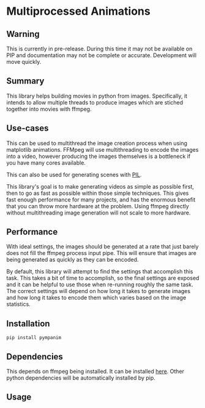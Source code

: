 # Multiprocessed Animations

## Warning

This is currently in pre-release. During this time it may not be available on
PIP and documentation may not be complete or accurate. Development will move
quickly.

## Summary

This library helps building movies in python from images. Specifically, it
intends to allow multiple threads to produce images which are stiched together
into movies with ffmpeg.

## Use-cases

This can be used to multithread the image creation process when using
matplotlib animations. FFMpeg will use multithreading to encode the images into
a video, however producing the images themselves is a bottleneck if you have
many cores available.

This can also be used for generating scenes with
[PIL](https://pillow.readthedocs.io/en/stable/).

This library's goal is to make generating videos as simple as possible first,
then to go as fast as possible within those simple techniques. This gives fast
enough performance for many projects, and has the enormous benefit that you
can throw more hardware at the problem. Using ffmpeg directly without
multithreading image generation will not scale to more hardware.

## Performance

With ideal settings, the images should be generated at a rate that just barely
does not fill the ffmpeg process input pipe. This will ensure that images are
being generated as quickly as they can be encoded.

By default, this library will attempt to find the settings that accomplish this
task. This takes a bit of time to accomplish, so the final settings are exposed
and it can be helpful to use those when re-running roughly the same task. The
correct settings will depend on how long it takes to generate images and how
long it takes to encode them which varies based on the image statistics.

## Installation

`pip install pympanim`

## Dependencies

This depends on ffmpeg being installed. It can be installed
[here](https://ffmpeg.org/download.html). Other python dependencies will be
automatically installed by pip.

## Usage
